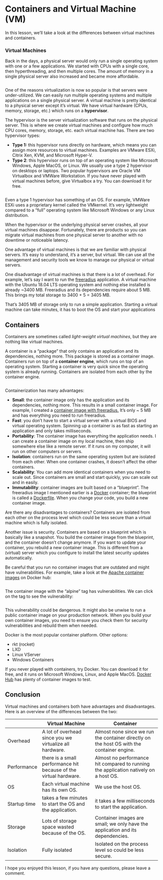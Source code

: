 # Containers and Virtual Machine (VM)

In this lesson, we’ll take a look at the differences between virtual machines and containers.

### Virtual Machines

Back in the days, a physical server would only run a single operating system with one or a few applications. We started with CPUs with a single core, then hyperthreading, and then multiple cores. The amount of memory in a single physical server also increased and became more affordable.

<figure><img src="https://cdn.networklessons.com/wp-content/uploads/2017/02/physical-server-concept.png" alt=""><figcaption></figcaption></figure>

One of the reasons virtualization is now so popular is that servers were under-utilized. We can easily run multiple operating systems and multiple applications on a single physical server. A virtual machine is pretty identical to a physical server except it’s virtual. We have virtual hardware (CPUs, memory, storage, etc.) which runs on a **hypervisor**.

The hypervisor is the server virtualization software that runs on the physical server. This is where we create virtual machines and configure how much CPU cores, memory, storage, etc. each virtual machine has. There are two hypervisor types:

* **Type 1:** this hypervisor runs directly on hardware, which means you can assign more resources to virtual machines. Examples are VMware ESXi, Citrix Xen, KVM, and Microsoft Hyper-V.
* **Type 2**: this hypervisor runs on top of an operating system like Microsoft Windows, Apple MacOS, or Linux. We usually use a type 2 hypervisor on desktops or laptops. Two popular hypervisors are Oracle VM Virtualbox and VMWare Workstation. If you have never played with virtual machines before, give Virtualbox a try. You can download it for free.

<figure><img src="https://cdn.networklessons.com/wp-content/uploads/2018/12/hypervisor-type-1-type-2.png" alt=""><figcaption></figcaption></figure>

Even a type 1 hypervisor has something of an OS. For example, VMWare ESXi uses a proprietary kernel called the VMkernel. It’s very lightweight compared to a “full” operating system like Microsoft Windows or any Linux distribution.

When the hypervisor or the underlying physical server crashes, all your virtual machines disappear. Fortunately, there are products so you can migrate virtual machines from one physical server to another with no downtime or noticeable latency.

One advantage of virtual machines is that we are familiar with physical servers. It’s easy to understand, it’s a server, but virtual. We can use all the management and security tools we know to manage our physical or virtual servers.

One disadvantage of virtual machines is that there is a lot of overhead. For example, let’s say I want to run the [freeradius](https://freeradius.org/) application. A virtual machine with the Ubuntu 18.04 LTS operating system and nothing else installed is already \~3400 MB. Freeradius and its dependencies require about 5 MB. This brings my total storage to 3400 + 5 = 3405 MB.

That’s 3405 MB of storage only to run a simple application. Starting a virtual machine can take minutes, it has to boot the OS and start your applications

## Containers

Containers are sometimes called _light-weight virtual machines_, but they are nothing like virtual machines.

A container is a “package” that only contains an application and its dependencies, nothing more. This package is stored as a container image. Containers run on top of a **container engine**, which runs on top of an operating system.  Starting a container is very quick since the operating system is already running. Containers are isolated from each other by the container engine.

<figure><img src="https://cdn.networklessons.com/wp-content/uploads/2018/12/container-virtualization-stack.png" alt=""><figcaption></figcaption></figure>

Containerization has many advantages:

* **Small**: the container image only has the application and its dependencies, nothing more. This results in a small container image. For example, I created a [container image with freeradius.](https://hub.docker.com/r/networklessons/docker-alpine-freeradius) It’s only \~ 5 MB and has everything you need to run freeradius.
* **Fast**: you don’t have to start a virtual server with a virtual BIOS and virtual operating system. Spinning up a container is as fast as starting an application and only takes milliseconds.
* **Portability**: The container image has everything the application needs. I can create a container image on my local machine, then ship somewhere else like a remote server. If it runs on my computer, it will run on other computers or servers.
* **Isolation**: containers run on the same operating system but are isolated from each other. When one container crashes, it doesn’t affect the other containers.
* **Scalability**:  You can add more identical containers when you need to scale out. Since containers are small and start quickly, you can scale out and in easily.
* **Immutability**:  container images are built based on a “blueprint”. The freeradius image I mentioned earlier is a [Docker](https://www.docker.com/) container; the blueprint is called a [Dockerfile](https://hub.docker.com/r/networklessons/docker-alpine-freeradius/dockerfile). When you change your code, you build a new container image.

Are there any disadvantages to containers? Containers are isolated from each other on the process level which could be less secure than a virtual machine which is fully isolated.

Another issue is security. Containers are based on a blueprint which is basically like a snapshot. You build the container image from the blueprint, and the container doesn’t change anymore. If you want to update your container, you rebuild a new container image. This is different from a (virtual) server which you configure to install the latest security updates automatically.

Be careful that you run no container images that are outdated and might have vulnerabilities. For example, take a look at the [Apache container images](https://hub.docker.com/\_/httpd?tab=tags) on Docker hub:

<figure><img src="https://cdn.networklessons.com/wp-content/uploads/2018/12/docker-apache-vulnerabilities.jpg" alt=""><figcaption></figcaption></figure>

The container image with the “alpine” tag has vulnerabilities. We can click on the tag to see the vulnerability:

<figure><img src="https://cdn.networklessons.com/wp-content/uploads/2018/12/docker-apache-vulnerabilities-lua.jpg" alt=""><figcaption></figcaption></figure>

This vulnerability could be dangerous. It might also be unwise to run a public container image on your production network. When you build your own container images, you need to ensure you check them for security vulnerabilities and rebuild them when needed.

Docker is the most popular container platform. Other options:

* rkt (rocket)
* LXD
* Linux VServer
* Windows Containers

If you never played with containers, try Docker. You can download it for free, and it runs on Microsoft Windows, Linux, and Apple MacOS. [Docker Hub](https://hub.docker.com/) has plenty of container images to test.

## Conclusion

Virtual machines and containers both have advantages and disadvantages. Here is an overview of the differences between the two:

|              | Virtual Machine                                                   | Container                                                                                 |
| ------------ | ----------------------------------------------------------------- | ----------------------------------------------------------------------------------------- |
| Overhead     | A lot of overhead since you we virtualize all hardware.           | Almost none since we run the container directly on the host OS with the container engine. |
| Performance  | there is a small performance hit because of the virtual hardware. | Almost no performance hit compared to running the application natively on a host OS.      |
| OS           | Each virtual machine has its own OS.                              | We use the host OS.                                                                       |
| Startup time | takes a few minutes to start the OS and the application.          | it takes a few milliseconds to start the application.                                     |
| Storage      | Lots of storage space wasted because of the OS.                   | Container images are small; we only have the application and its dependencies.            |
| Isolation    | Fully isolated                                                    | Isolated on the process level so could be less secure.                                    |

I hope you enjoyed this lesson, if you have any questions, please leave a comment.
